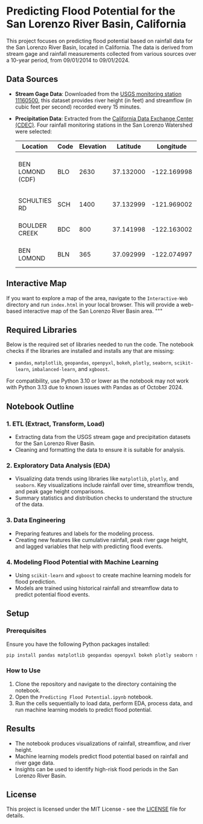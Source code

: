 
# Predicting Flood Potential for the San Lorenzo River Basin, California

This project focuses on predicting flood potential based on rainfall data for the San Lorenzo River Basin, located in California. The data is derived from stream gage and rainfall measurements collected from various sources over a 10-year period, from 09/01/2014 to 09/01/2024.

## Data Sources

- **Stream Gage Data**: Downloaded from the [USGS monitoring station 11160500](https://waterdata.usgs.gov/monitoring-location/11160500/#parameterCode=00065&period=P7D&showMedian=false), this dataset provides river height (in feet) and streamflow (in cubic feet per second) recorded every 15 minutes.
  
- **Precipitation Data**: Extracted from the [California Data Exchange Center (CDEC)](https://cdec.water.ca.gov/dynamicapp/wsSensorData). Four rainfall monitoring stations in the San Lorenzo Watershed were selected:
  
  | Location            | Code | Elevation | Latitude  | Longitude    | County     | Agency                              |
  |---------------------|------|-----------|-----------|--------------|------------|-------------------------------------|
  | BEN LOMOND (CDF)     | BLO  | 2630      | 37.132000 | -122.169998  | SANTA CRUZ | CA Dept of Forestry and Fire Protection |
  | SCHULTIES RD         | SCH  | 1400      | 37.132999 | -121.969002  | SANTA CRUZ | Santa Cruz County                   |
  | BOULDER CREEK        | BDC  | 800       | 37.141998 | -122.163002  | SANTA CRUZ | Santa Cruz County                   |
  | BEN LOMOND           | BLN  | 365       | 37.092999 | -122.074997  | SANTA CRUZ | Santa Cruz County                   |

## Interactive Map

If you want to explore a map of the area, navigate to the `Interactive-Web` directory and run `index.html` in your local browser. This will provide a web-based interactive map of the San Lorenzo River Basin area.
"""

## Required Libraries

Below is the required set of libraries needed to run the code. The notebook checks if the libraries are installed and installs any that are missing:

- `pandas`, `matplotlib`, `geopandas`, `openpyxl`, `bokeh`, `plotly`, `seaborn`, `scikit-learn`, `imbalanced-learn`, and `xgboost`.

For compatibility, use Python 3.10 or lower as the notebook may not work with Python 3.13 due to known issues with Pandas as of October 2024.

## Notebook Outline

### 1. **ETL (Extract, Transform, Load)**
   - Extracting data from the USGS stream gage and precipitation datasets for the San Lorenzo River Basin.
   - Cleaning and formatting the data to ensure it is suitable for analysis.

### 2. **Exploratory Data Analysis (EDA)**
   - Visualizing data trends using libraries like `matplotlib`, `plotly`, and `seaborn`. Key visualizations include rainfall over time, streamflow trends, and peak gage height comparisons.
   - Summary statistics and distribution checks to understand the structure of the data.

### 3. **Data Engineering**
   - Preparing features and labels for the modeling process.
   - Creating new features like cumulative rainfall, peak river gage height, and lagged variables that help with predicting flood events.

### 4. **Modeling Flood Potential with Machine Learning**
   - Using `scikit-learn` and `xgboost` to create machine learning models for flood prediction.
   - Models are trained using historical rainfall and streamflow data to predict potential flood events.
   
## Setup

### Prerequisites
Ensure you have the following Python packages installed:

```bash
pip install pandas matplotlib geopandas openpyxl bokeh plotly seaborn scikit-learn imbalanced-learn xgboost
```

### How to Use

1. Clone the repository and navigate to the directory containing the notebook.
2. Open the `Predicting Flood Potential.ipynb` notebook.
3. Run the cells sequentially to load data, perform EDA, process data, and run machine learning models to predict flood potential.

## Results

- The notebook produces visualizations of rainfall, streamflow, and river height.
- Machine learning models predict flood potential based on rainfall and river gage data.
- Insights can be used to identify high-risk flood periods in the San Lorenzo River Basin.

## License

This project is licensed under the MIT License - see the [LICENSE](LICENSE) file for details.
